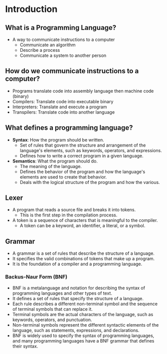 # Introduction

## What is a Programming Language?

- A way to communicate instructions to a computer
  - Communicate an algorithm
  - Describe a process
  - Communicate a system to another person

## How do we communicate instructions to a computer?

- Programs translate code into assembly language then machine code (binary)
- Compilers: Translate code into executable binary
- Interpreters: Translate and execute a program
- Transpilers: Translate code into another language

## What defines a programming language?

- **Syntax**: How the program should be written.
  - Set of rules that govern the structure and arrangement of the language's elements, such as keywords, operators, and expressions.
  - Defines how to write a correct program in a given language.
- **Semantics**: What the program should do.
  - The meaning of the language.
  - Defines the behavior of the program and how the language's elements are used to create that behavior.
  - Deals with the logical structure of the program and how the various.

## Lexer

- A program that reads a source file and breaks it into tokens.
  - This is the first step in the compilation process.
- A token is a sequence of characters that is meaningful to the compiler.
  - A token can be a keyword, an identifier, a literal, or a symbol.

## Grammar

- A grammar is a set of rules that describe the structure of a language.
- It specifies the valid combinations of tokens that make up a program.
- It is the foundation of a compiler and a programming language.

### Backus-Naur Form (BNF)

- BNF is a metalanguage and notation for describing the syntax of programming languages and other types of text.
- It defines a set of rules that specify the structure of a language.
- Each rule describes a different non-terminal symbol and the sequence of terminal symbols that can replace it.
- Terminal symbols are the actual characters of the language, such as keywords, operators, and punctuation.
- Non-terminal symbols represent the different syntactic elements of the language, such as statements, expressions, and declarations.
- BNF is widely used to specify the syntax of programming languages, and many programming languages have a BNF grammar that defines their syntax.
